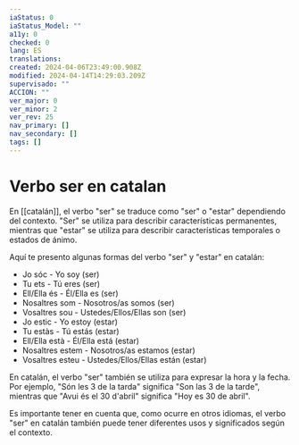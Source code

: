 ```yaml
---
iaStatus: 0
iaStatus_Model: ""
a11y: 0
checked: 0
lang: ES
translations: 
created: 2024-04-06T23:49:00.908Z
modified: 2024-04-14T14:29:03.209Z
supervisado: ""
ACCION: ""
ver_major: 0
ver_minor: 2
ver_rev: 25
nav_primary: []
nav_secondary: []
tags: []
---
```

# Verbo ser en catalan

En [[catalán]], el verbo "ser" se traduce como "ser" o "estar" dependiendo del contexto. "Ser" se utiliza para describir características permanentes, mientras que "estar" se utiliza para describir características temporales o estados de ánimo.

Aquí te presento algunas formas del verbo "ser" y "estar" en catalán:

-   Jo sóc - Yo soy (ser)
-   Tu ets - Tú eres (ser)
-   Ell/Ella és - Él/Ella es (ser)
-   Nosaltres som - Nosotros/as somos (ser)
-   Vosaltres sou - Ustedes/Ellos/Ellas son (ser)
-   Jo estic - Yo estoy (estar)
-   Tu estàs - Tú estás (estar)
-   Ell/Ella està - Él/Ella está (estar)
-   Nosaltres estem - Nosotros/as estamos (estar)
-   Vosaltres esteu - Ustedes/Ellos/Ellas están (estar)

En catalán, el verbo "ser" también se utiliza para expresar la hora y la fecha. Por ejemplo, "Són les 3 de la tarda" significa "Son las 3 de la tarde", mientras que "Avui és el 30 d'abril" significa "Hoy es 30 de abril".

Es importante tener en cuenta que, como ocurre en otros idiomas, el verbo "ser" en catalán también puede tener diferentes usos y significados según el contexto.
